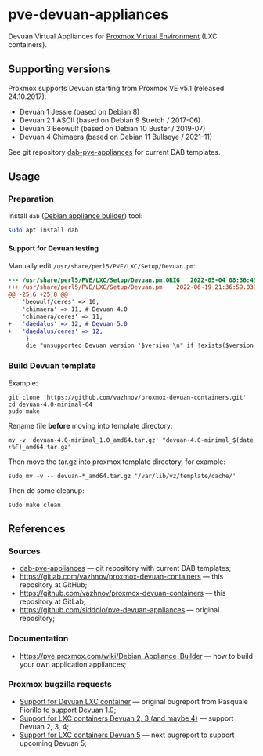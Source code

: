 # pve-devuan-appliances

Devuan Virtual Appliances for [Proxmox Virtual Environment](https://proxmox.com/en/) (LXC containers).

## Supporting versions

Proxmox supports Devuan starting from Proxmox VE v5.1 (released 24.10.2017).

* Devuan 1 Jessie (based on Debian 8)
* Devuan 2.1 ASCII (based on Debian 9 Stretch / 2017-06)
* Devuan 3 Beowulf (based on Debian 10 Buster / 2019-07)
* Devuan 4 Chimaera (based on Debian 11 Bullseye / 2021-11)

See git repository [dab-pve-appliances](https://git.proxmox.com/?p=dab-pve-appliances.git;a=tree) for current DAB templates.

## Usage

### Preparation

Install `dab` ([Debian appliance builder](https://pve.proxmox.com/wiki/Debian_Appliance_Builder)) tool:

```sh
sudo apt install dab
```

#### Support for Devuan testing

Manually edit `/usr/share/perl5/PVE/LXC/Setup/Devuan.pm`:

```diff
--- /usr/share/perl5/PVE/LXC/Setup/Devuan.pm.ORIG	2022-05-04 08:36:45.000000000 +0200
+++ /usr/share/perl5/PVE/LXC/Setup/Devuan.pm	2022-06-19 21:36:59.039446517 +0200
@@ -25,6 +25,8 @@
 	'beowulf/ceres' => 10,
 	'chimaera' => 11, # Devuan 4.0
 	'chimaera/ceres' => 11,
+	'daedalus' => 12, # Devuan 5.0
+	'daedalus/ceres' => 12,
     };
     die "unsupported Devuan version '$version'\n" if !exists($version_map->{$version});
```

### Build Devuan template

Example:

```shell
git clone 'https://github.com/vazhnov/proxmox-devuan-containers.git'
cd devuan-4.0-minimal-64
sudo make
```

Rename file **before** moving into template directory:

```shell
mv -v 'devuan-4.0-minimal_1.0_amd64.tar.gz' "devuan-4.0-minimal_$(date +%F)_amd64.tar.gz"
```
Then move the tar.gz into proxmox template directory, for example:

```shell
sudo mv -v -- devuan-*_amd64.tar.gz '/var/lib/vz/template/cache/'
```

Then do some cleanup:

```shell
sudo make clean
```

## References

### Sources

* [dab-pve-appliances](https://git.proxmox.com/?p=dab-pve-appliances.git;a=tree) — git repository with current DAB templates;
* https://gitlab.com/vazhnov/proxmox-devuan-containers — this repository at GitHub;
* https://github.com/vazhnov/proxmox-devuan-containers — this repository at GitLab;
* https://github.com/siddolo/pve-devuan-appliances — original repository;

### Documentation

* https://pve.proxmox.com/wiki/Debian_Appliance_Builder — how to build your own application appliances;

### Proxmox bugzilla requests

* [Support for Devuan LXC container](https://bugzilla.proxmox.com/show_bug.cgi?id=1668) — original bugreport from Pasquale Fiorillo to support Devuan 1.0;
* [Support for LXC containers Devuan 2, 3 (and maybe 4)](https://bugzilla.proxmox.com/show_bug.cgi?id=3096) — support Devuan 2, 3, 4;
* [Support for LXC containers Devuan 5](https://bugzilla.proxmox.com/show_bug.cgi?id=4007) — next bugreport to support upcoming Devuan 5;
